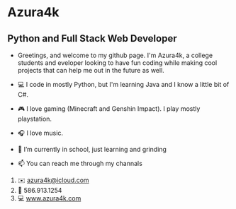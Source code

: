 # Azura4k
## Python and Full Stack Web Developer
- Greetings, and welcome to my github page. I'm Azura4k, a college students and eveloper looking to have fun coding while making cool projects that can help me out in the future as well.
<!--
**azura4k/Azura4k** is a ✨ _special_ ✨ repository because its `README.md` (this file) appears on your GitHub profile.
-->
- 💻 I code in mostly Python, but I'm learning Java and I know a little bit of C#. 

- 🎮 I love gaming (Minecraft and Genshin Impact). I play mostly playstation.

- 🎧 I love music.

- 🌱 I’m currently in school, just learning and grinding

- 📫 You can reach me through my channals
 1. ✉️ azura4k@icloud.com
 2. 📱 586.913.1254
 3. 💻 www.azura4k.com
